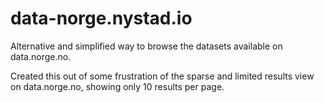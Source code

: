 # data-norge.nystad.io

Alternative and simplified way to browse the datasets available on data.norge.no.

Created this out of some frustration of the sparse and limited results view on data.norge.no, showing only 10 results per page.